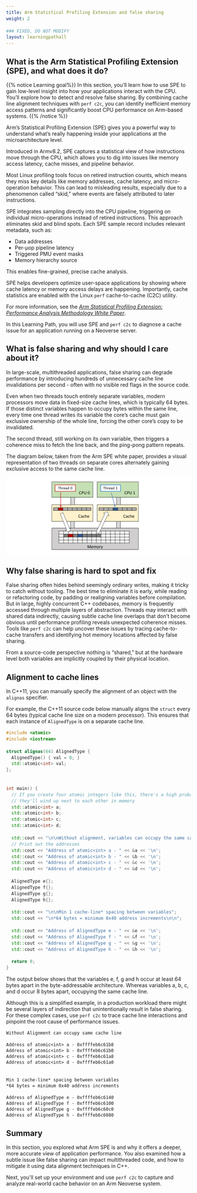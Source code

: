 ```yaml
---
title: Arm Statistical Profiling Extension and false sharing
weight: 2

### FIXED, DO NOT MODIFY
layout: learningpathall
---
```


## What is the Arm Statistical Profiling Extension (SPE), and what does it do?

{{% notice Learning goal%}}
In this section, you’ll learn how to use SPE to gain low-level insight into how your applications interact with the CPU. You’ll explore how to detect and resolve false sharing. By combining cache line alignment techniques with `perf c2c`, you can identify inefficient memory access patterns and significantly boost CPU performance on Arm-based systems.
{{% /notice %}}

Arm’s Statistical Profiling Extension (SPE) gives you a powerful way to understand what’s really happening inside your applications at the microarchitecture level. 

Introduced in Armv8.2, SPE captures a statistical view of how instructions move through the CPU, which allows you to dig into issues like memory access latency, cache misses, and pipeline behavior.

Most Linux profiling tools focus on retired instruction counts, which means they miss key details like memory addresses, cache latency, and micro-operation behavior. This can lead to misleading results, especially due to a phenomenon called “skid,” where events are falsely attributed to later instructions.

SPE integrates sampling directly into the CPU pipeline, triggering on individual micro-operations instead of retired instructions. This approach eliminates skid and blind spots. Each SPE sample record includes relevant metadata, such as:

* Data addresses
* Per-µop pipeline latency
* Triggered PMU event masks
* Memory hierarchy source

This enables fine-grained, precise cache analysis. 

SPE helps developers optimize user-space applications by showing where cache latency or memory access delays are happening. Importantly, cache statistics are enabled with the Linux `perf` cache-to-cache (C2C) utility.

For more information, see the [*Arm Statistical Profiling Extension: Performance Analysis Methodology White Paper*](https://developer.arm.com/documentation/109429/latest/). 

In this Learning Path, you will use SPE and `perf c2c` to diagnose a cache issue for an application running on a Neoverse server.

## What is false sharing and why should I care about it?

In large-scale, multithreaded applications, false sharing can degrade performance by introducing hundreds of unnecessary cache line invalidations per second - often with no visible red flags in the source code.

Even when two threads touch entirely separate variables, modern processors move data in fixed-size cache lines, which is typically 64 bytes. If those distinct variables happen to occupy bytes within the same line, every time one thread writes its variable the core’s cache must gain exclusive ownership of the whole line, forcing the other core’s copy to be invalidated. 

The second thread, still working on its own variable, then triggers a coherence miss to fetch the line back, and the ping-pong pattern repeats. 

The diagram below, taken from the Arm SPE white paper, provides a visual representation of two threads on separate cores alternately gaining exclusive access to the same cache line.

![false_sharing_diagram alt-text#center](./false_sharing_diagram.png "Two threads on separate cores alternately gain exclusive access to the same cache line.")

## Why false sharing is hard to spot and fix

False sharing often hides behind seemingly ordinary writes, making it tricky to catch without tooling. The best time to eliminate it is early, while reading or refactoring code, by padding or realigning variables before compilation. But in large, highly concurrent C++ codebases, memory is frequently accessed through multiple layers of abstraction. Threads may interact with shared data indirectly, causing subtle cache line overlaps that don’t become obvious until performance profiling reveals unexpected coherence misses. Tools like `perf c2c` can help uncover these issues by tracing cache-to-cache transfers and identifying hot memory locations affected by false sharing.

From a source-code perspective nothing is “shared,” but at the hardware level both variables are implicitly coupled by their physical location.

## Alignment to cache lines

In C++11, you can manually specify the alignment of an object with the `alignas` specifier. 

For example, the C++11 source code below manually aligns the `struct` every 64 bytes (typical cache line size on a modern processor). This ensures that each instance of `AlignedType` is on a separate cache line. 

```cpp
#include <atomic>
#include <iostream>

struct alignas(64) AlignedType {
  AlignedType() { val = 0; }
  std::atomic<int> val;
};


int main() {
  // If you create four atomic integers like this, there's a high probability
  // they'll wind up next to each other in memory
  std::atomic<int> a;
  std::atomic<int> b;
  std::atomic<int> c;
  std::atomic<int> d;

  std::cout << "\n\nWithout alignment, variables can occupy the same cache line\n\n";
  // Print out the addresses
  std::cout << "Address of atomic<int> a - " << &a << '\n';
  std::cout << "Address of atomic<int> b - " << &b << '\n';
  std::cout << "Address of atomic<int> c - " << &c << '\n';
  std::cout << "Address of atomic<int> d - " << &d << '\n';

  AlignedType e{};
  AlignedType f{};
  AlignedType g{};
  AlignedType h{};

  std::cout << "\n\nMin 1 cache-line* spacing between variables";
  std::cout << "\n*64 bytes = minimum 0x40 address increments\n\n";

  std::cout << "Address of AlignedType e - " << &e << '\n';
  std::cout << "Address of AlignedType f - " << &f << '\n';
  std::cout << "Address of AlignedType g - " << &g << '\n';
  std::cout << "Address of AlignedType h - " << &h << '\n';

  return 0;
}
```

The output below shows that the variables e, f, g and h occur at least 64 bytes apart in the byte-addressable architecture. Whereas variables a, b, c, and d occur 8 bytes apart, occupying the same cache line. 

Although this is a simplified example, in a production workload there might be several layers of indirection that unintentionally result in false sharing. For these complex cases, use `perf c2c` to trace cache line interactions and pinpoint the root cause of performance issues.

```output
Without Alignment can occupy same cache line

Address of atomic<int> a - 0xffffeb6c61b8
Address of atomic<int> b - 0xffffeb6c61b0
Address of atomic<int> c - 0xffffeb6c61a8
Address of atomic<int> d - 0xffffeb6c61a0


Min 1 cache-line* spacing between variables
*64 bytes = minimum 0x40 address increments

Address of AlignedType e - 0xffffeb6c6140
Address of AlignedType f - 0xffffeb6c6100
Address of AlignedType g - 0xffffeb6c60c0
Address of AlignedType h - 0xffffeb6c6080
```

## Summary

In this section, you explored what Arm SPE is and why it offers a deeper, more accurate view of application performance. You also examined how a subtle issue like false sharing can impact multithreaded code, and how to mitigate it using data alignment techniques in C++.

Next, you'll set up your environment and use `perf c2c` to capture and analyze real-world cache behavior on an Arm Neoverse system.


